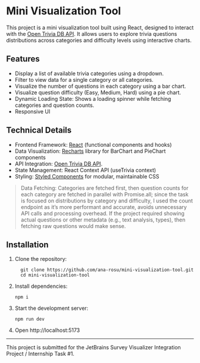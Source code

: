 # Mini Visualization Tool
This project is a mini visualization tool built using React, designed to interact with the [Open Trivia DB API](https://opentdb.com/api_config.php). 
It allows users to explore trivia questions distributions across categories and difficulty levels using interactive charts.


## Features

- Display a list of available trivia categories using a dropdown.
- Filter to view data for a single category or all categories. 
- Visualize the number of questions in each category using a bar chart.
- Visualize question difficulty (Easy, Medium, Hard) using a pie chart.
- Dynamic Loading State: Shows a loading spinner while fetching categories and question counts.
- Responsive UI

## Technical Details

- Frontend Framework: [React](https://react.dev/) (functional components and hooks)
- Data Visualization: [Recharts](https://recharts.org/en-US) library for BarChart and PieChart components
- API Integration: [Open Trivia DB API](https://opentdb.com/api_config.php). 
- State Management: React Context API (useTrivia context)
- Styling: [Styled Components](https://styled-components.com/) for modular, maintainable CSS
  
> Data Fetching: Categories are fetched first, then question counts for each category are fetched in parallel with Promise.all; since the task is focused on distributions by category and difficulty, I used the count endpoint as it’s more performant and accurate, avoids unnecessary API calls and processing overhead. If the project required showing actual questions or other metadata (e.g., text analysis, types), then fetching raw questions would make sense.
## Installation

1) Clone the repository:
   ```
     git clone https://github.com/ana-rosu/mini-visualization-tool.git
     cd mini-visualization-tool
   ```
3) Install dependencies:
    ```
    npm i
    ```
5) Start the development server:
    ```
   npm run dev
    ```
7) Open http://localhost:5173

---
This project is submitted for the JetBrains Survey Visualizer Integration Project / Internship Task #1.
